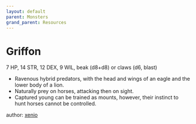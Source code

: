 ```yaml
---
layout: default
parent: Monsters
grand_parent: Resources
---
```


# Griffon
7 HP, 14 STR, 12 DEX, 9 WIL, beak (d8+d8) or claws (d6, blast)
- Ravenous hybrid predators, with the head and wings of an eagle and the lower body of a lion.
- Naturally prey on horses, attacking then on sight.
- Captured young can be trained as mounts, however, their instinct to hunt horses cannot be controlled.

author: [xenio](https://xenioinabottle.blogspot.com)
